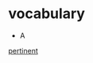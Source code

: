 # vocabulary

- A

[pertinent](https://www.google.com/search?q=pertinent&rlz=1C1GCEA_enUS862US862&oq=pertinent&aqs=chrome..69i57&sourceid=chrome&ie=UTF-8)

